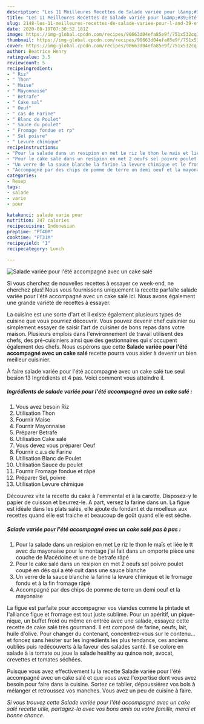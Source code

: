 ```yaml
---
description: "Les 11 Meilleures Recettes de Salade variée pour l&amp;#39;été accompagné avec un cake salé"
title: "Les 11 Meilleures Recettes de Salade variée pour l&amp;#39;été accompagné avec un cake salé"
slug: 2148-les-11-meilleures-recettes-de-salade-variee-pour-l-and-39-ete-accompagne-avec-un-cake-sale
date: 2020-08-19T07:30:52.181Z
image: https://img-global.cpcdn.com/recipes/90663d04efa85e9f/751x532cq70/salade-variee-pour-lete-accompagne-avec-un-cake-sale-photo-principale-de-la-recette.jpg
thumbnail: https://img-global.cpcdn.com/recipes/90663d04efa85e9f/751x532cq70/salade-variee-pour-lete-accompagne-avec-un-cake-sale-photo-principale-de-la-recette.jpg
cover: https://img-global.cpcdn.com/recipes/90663d04efa85e9f/751x532cq70/salade-variee-pour-lete-accompagne-avec-un-cake-sale-photo-principale-de-la-recette.jpg
author: Beatrice Henry
ratingvalue: 3.5
reviewcount: 5
recipeingredient:
- " Riz"
- " Thon"
- " Maise"
- " Mayonnaise"
- " Betrafe"
- " Cake sal"
- " Oeuf"
- " cas de Farine"
- " Blanc de Poulet"
- " Sauce du poulet"
- " Fromage fondue et rp"
- " Sel poivre"
- " Levure chimique"
recipeinstructions:
- "Pour la salade dans un resipion en met Le riz le thon le maïs et liée le tt avec du mayonaise pour le montage j&#39;ai fait dans un omporte pièce une couche de Macédoine et une de betrafe râpé"
- "Pour le cake salé dans un resipion en met 2 oeufs sel poivre poulet coupé en dés qui a été cuit dans une sauce blanche"
- "Un verre de la sauce blanche la farine la levure chimique et le fromage fondu et à la fin fromage râpé"
- "Accompagné par des chips de pomme de terre un demi oeuf et la mayonaise"
categories:
- Resep
tags:
- salade
- varie
- pour

katakunci: salade varie pour 
nutrition: 247 calories
recipecuisine: Indonesian
preptime: "PT40M"
cooktime: "PT31M"
recipeyield: "1"
recipecategory: Lunch

---
```



![Salade variée pour l&#39;été accompagné avec un cake salé](https://img-global.cpcdn.com/recipes/90663d04efa85e9f/751x532cq70/salade-variee-pour-lete-accompagne-avec-un-cake-sale-photo-principale-de-la-recette.jpg)

Si vous cherchez de nouvelles recettes à essayer ce week-end, ne cherchez plus! Nous vous fournissons uniquement la recette parfaite salade variée pour l&#39;été accompagné avec un cake salé ici. Nous avons également une grande variété de recettes à essayer.

La cuisine est une sorte d'art et il existe également plusieurs types de cuisine que vous pourriez découvrir. Vous pouvez devenir chef cuisinier ou simplement essayer de saisir l'art de cuisiner de bons repas dans votre maison. Plusieurs emplois dans l'environnement de travail utilisent des chefs, des pré-cuisiniers ainsi que des gestionnaires qui s'occupent également des chefs. Nous espérons que cette <strong> Salade variée pour l&#39;été accompagné avec un cake salé </strong> recette pourra vous aider à devenir un bien meilleur cuisinier.

<!--inarticleads1-->

À faire salade variée pour l&#39;été accompagné avec un cake salé tue seul besion 13 Ingrédients et 4 pas. Voici comment vous atteindre il.

##### Ingrédients de salade variée pour l&#39;été accompagné avec un cake salé :

1. Vous avez besoin  Riz
1. Utilisation  Thon
1. Fournir  Maise
1. Fournir  Mayonnaise
1. Préparer  Betrafe
1. Utilisation  Cake salé
1. Vous devez vous préparer  Oeuf
1. Fournir  c.a.s de Farine
1. Utilisation  Blanc de Poulet
1. Utilisation  Sauce du poulet
1. Fournir  Fromage fondue et râpé
1. Préparer  Sel, poivre
1. Utilisation  Levure chimique


Découvrez vite la recette du cake à l&#39;emmental et à la carotte. Disposez-y le papier de cuisson et beurrez-le. A part, versez la farine dans un. La figue est idéale dans les plats salés, elle ajoute du fondant et du moelleux aux recettes quand elle est fraiche et beaucoup de goût quand elle est sèche. 

<!--inarticleads2-->

##### Salade variée pour l&#39;été accompagné avec un cake salé pas à pas :

1. Pour la salade dans un resipion en met Le riz le thon le maïs et liée le tt avec du mayonaise pour le montage j&#39;ai fait dans un omporte pièce une couche de Macédoine et une de betrafe râpé
1. Pour le cake salé dans un resipion en met 2 oeufs sel poivre poulet coupé en dés qui a été cuit dans une sauce blanche
1. Un verre de la sauce blanche la farine la levure chimique et le fromage fondu et à la fin fromage râpé
1. Accompagné par des chips de pomme de terre un demi oeuf et la mayonaise


La figue est parfaite pour accompagner vos viandes comme la pintade et l&#39;alliance figue et fromage est tout juste sublime. Pour un apéritif, un pique-nique, un buffet froid ou même en entrée avec une salade, essayez cette recette de cake salé très gourmand. Il est composé de farine, oeufs, lait, huile d&#39;olive. Pour changer du contenant, concentrez-vous sur le contenu… et foncez sans hésiter sur les ingrédients les plus tendance, ces anciens oubliés puis redécouverts à la faveur des salades santé. Il se colore en salade à la tomate ou joue la salade healthy au quinoa noir, avocat, crevettes et tomates séchées. 

<!--inarticleads1-->

<p>
Puisque vous avez effectivement lu la recette Salade variée pour l&#39;été accompagné avec un cake salé et que vous avez l'expertise dont vous avez besoin pour faire dans la cuisine. Sortez ce tablier, dépoussiérez vos bols à mélanger et retroussez vos manches. Vous avez un peu de cuisine à faire.
</p>

<p>
<i>Si vous trouvez cette Salade variée pour l&#39;été accompagné avec un cake salé recette utile, partagez-la avec vos bons amis ou votre famille, merci et bonne chance.</i>
</p>
